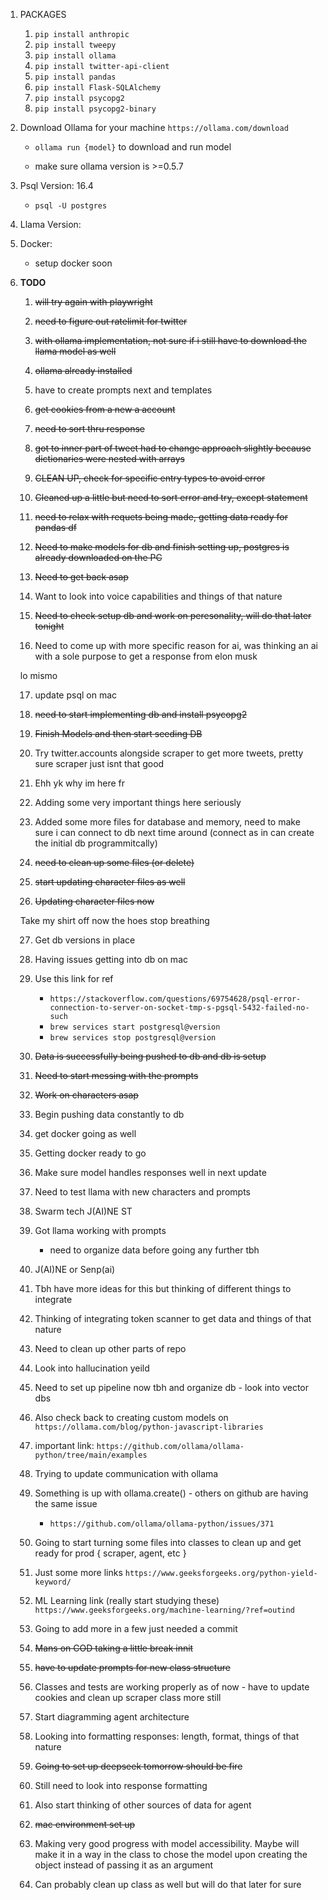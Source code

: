 1. PACKAGES
    1. `pip install anthropic`
    2. `pip install tweepy`
    3. `pip install ollama`
    4. `pip install twitter-api-client`
    5. `pip install pandas`
    6. `pip install Flask-SQLAlchemy`
    7. `pip install psycopg2`
    8. `pip install psycopg2-binary`

2. Download Ollama for your machine `https://ollama.com/download`
    - `ollama run {model}` to download and run model

    - make sure ollama version is >=0.5.7

3. Psql Version: 16.4
    - `psql -U postgres`

4. Llama Version:

5. Docker:
    - setup docker soon

6. **TODO** 

    1. ~~will try again with playwright~~

    2. ~~need to figure out ratelimit for twitter~~

    3. ~~with ollama implementation, not sure if i still have to download the llama model as well~~

    4. ~~ollama already installed~~

    5. have to create prompts next and templates

    6. ~~get cookies from a new a account~~ 

    7. ~~need to sort thru response~~

    8. ~~got to inner part of tweet  had to change approach slightly because dictionaries were nested with arrays~~

    9. ~~CLEAN UP, check for specific entry types to avoid error~~ 

    10. ~~Cleaned up a little but need to sort error and try, except statement~~

    11. ~~need to relax with requets being made, getting data ready for pandas df~~

    12. ~~Need to make models for db and finish setting up, postgres is already downloaded on the PC~~

    13. ~~Need to get back asap~~

    14. Want to look into voice capabilities and things of that nature
    
    15. ~~Need to check setup db and work on peresonality, will do that later tonight~~ 

    16. Need to come up with more specific reason for ai, was thinking an ai with a sole purpose to get a response from elon musk

    lo mismo 

    17. update psql on mac 

    18. ~~need to start implementing db and install psycopg2~~

    19. ~~Finish Models and then start seeding DB~~

    20. Try twitter.accounts alongside scraper to get more tweets, pretty sure scraper just isnt that good

    21. Ehh yk why im here fr 

    22. Adding some very important things here seriously 

    23. Added some more files for database and memory, need to make sure i can connect to db next time around (connect as in can create the initial db programmitcally)

    24. ~~need to clean up some files (or delete)~~

    25. ~~start updating character files as well~~

    26. ~~Updating character files now~~

    Take my shirt off now the hoes stop breathing 

    27. Get db versions in place

    28. Having issues getting into db on mac 

    29. Use this link for ref
        - `https://stackoverflow.com/questions/69754628/psql-error-connection-to-server-on-socket-tmp-s-pgsql-5432-failed-no-such`
        - `brew services start postgresql@version`
        - `brew services stop postgresql@version`
    
    30. ~~Data is successfully being pushed to db and db is setup~~

    31. ~~Need to start messing with the prompts~~

    32. ~~Work on characters asap~~

    35. Begin pushing data constantly to db

    36. get docker going as well

    37. Getting docker ready to go 

    38. Make sure model handles responses well in next update

    39.  Need to test llama with new characters and prompts

    40. Swarm tech J(AI)NE ST

    41. Got llama working with prompts
        - need to organize data before going any further tbh

    44. J(AI)NE or Senp(ai)

    45. Tbh have more ideas for this but thinking of different things to integrate

    46. Thinking of integrating token scanner to get data and things of that nature

    47. Need to clean up other parts of repo

    48. Look into hallucination yeild

    49. Need to set up pipeline now tbh and organize db - look into vector dbs

    50. Also check back to creating custom models on `https://ollama.com/blog/python-javascript-libraries`

    51. important link: `https://github.com/ollama/ollama-python/tree/main/examples`

    52. Trying to update communication with ollama

    53. Something is up with ollama.create() - others on github are having the same issue
        - `https://github.com/ollama/ollama-python/issues/371`

    54. Going to start turning some files into classes to clean up and get ready for prod { scraper, agent, etc }

    55. Just some more links `https://www.geeksforgeeks.org/python-yield-keyword/`

    56. ML Learning link (really start studying these) `https://www.geeksforgeeks.org/machine-learning/?ref=outind`

    57. Going to add more in a few just needed a commit

    58. ~~Mans on COD taking a little break innit~~

    59. ~~have to update prompts for new class structure~~

    60. Classes and tests are working properly as of now - have to update cookies and clean up scraper class more still

    61. Start diagramming agent architecture

    62. Looking into formatting responses: length, format, things of that nature

    63. ~~Going to set up deepseek tomorrow should be fire~~

    64. Still need to look into response formatting

    65. Also start thinking of other sources of data for agent

    66. ~~mac environment set up~~

    67. Making very good progress with model accessibility. Maybe will make it in a way in the class 
        to chose the model upon creating the object instead of passing it as an argument

    68. Can probably clean up class as well but will do that later for sure